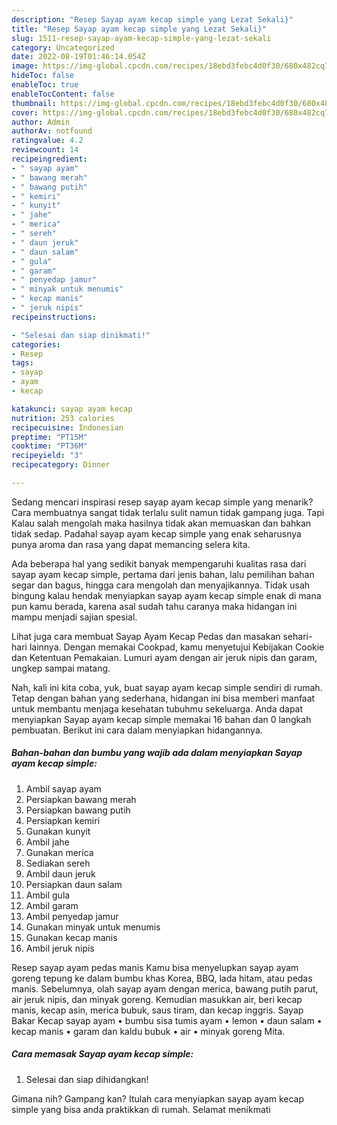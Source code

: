 ```yaml
---
description: "Resep Sayap ayam kecap simple yang Lezat Sekali}"
title: "Resep Sayap ayam kecap simple yang Lezat Sekali}"
slug: 1511-resep-sayap-ayam-kecap-simple-yang-lezat-sekali
category: Uncategorized
date: 2022-08-19T01:46:14.054Z
image: https://img-global.cpcdn.com/recipes/18ebd3febc4d0f30/680x482cq70/sayap-ayam-kecap-simple-foto-resep-utama.jpg
hideToc: false
enableToc: true
enableTocContent: false
thumbnail: https://img-global.cpcdn.com/recipes/18ebd3febc4d0f30/680x482cq70/sayap-ayam-kecap-simple-foto-resep-utama.jpg
cover: https://img-global.cpcdn.com/recipes/18ebd3febc4d0f30/680x482cq70/sayap-ayam-kecap-simple-foto-resep-utama.jpg
author: Admin
authorAv: notfound
ratingvalue: 4.2
reviewcount: 14
recipeingredient:
- " sayap ayam"
- " bawang merah"
- " bawang putih"
- " kemiri"
- " kunyit"
- " jahe"
- " merica"
- " sereh"
- " daun jeruk"
- " daun salam"
- " gula"
- " garam"
- " penyedap jamur"
- " minyak untuk menumis"
- " kecap manis"
- " jeruk nipis"
recipeinstructions:

- "Selesai dan siap dinikmati!"
categories:
- Resep
tags:
- sayap
- ayam
- kecap

katakunci: sayap ayam kecap 
nutrition: 253 calories
recipecuisine: Indonesian
preptime: "PT15M"
cooktime: "PT36M"
recipeyield: "3"
recipecategory: Dinner

---
```



Sedang mencari inspirasi resep sayap ayam kecap simple yang menarik? Cara membuatnya sangat tidak terlalu sulit namun tidak gampang juga. Tapi Kalau salah mengolah maka hasilnya tidak akan memuaskan dan bahkan tidak sedap. Padahal sayap ayam kecap simple yang enak seharusnya punya aroma dan rasa yang dapat memancing selera kita.


Ada beberapa hal yang sedikit banyak mempengaruhi kualitas rasa dari sayap ayam kecap simple, pertama dari jenis bahan, lalu pemilihan bahan segar dan bagus, hingga cara mengolah dan menyajikannya. Tidak usah bingung kalau hendak menyiapkan sayap ayam kecap simple enak di mana pun kamu berada, karena asal sudah tahu caranya maka hidangan ini mampu menjadi sajian spesial.

Lihat juga cara membuat Sayap Ayam Kecap Pedas dan masakan sehari-hari lainnya. Dengan memakai Cookpad, kamu menyetujui Kebijakan Cookie dan Ketentuan Pemakaian. Lumuri ayam dengan air jeruk nipis dan garam, ungkep sampai matang.


Nah, kali ini kita coba, yuk, buat sayap ayam kecap simple sendiri di rumah. Tetap dengan bahan yang sederhana, hidangan ini bisa memberi manfaat untuk membantu menjaga kesehatan tubuhmu sekeluarga. Anda dapat menyiapkan Sayap ayam kecap simple memakai 16 bahan dan 0 langkah pembuatan. Berikut ini cara dalam menyiapkan hidangannya.

<!--inarticleads1-->

##### Bahan-bahan dan bumbu yang wajib ada dalam menyiapkan Sayap ayam kecap simple:

1. Ambil  sayap ayam
1. Persiapkan  bawang merah
1. Persiapkan  bawang putih
1. Persiapkan  kemiri
1. Gunakan  kunyit
1. Ambil  jahe
1. Gunakan  merica
1. Sediakan  sereh
1. Ambil  daun jeruk
1. Persiapkan  daun salam
1. Ambil  gula
1. Ambil  garam
1. Ambil  penyedap jamur
1. Gunakan  minyak untuk menumis
1. Gunakan  kecap manis
1. Ambil  jeruk nipis


Resep sayap ayam pedas manis Kamu bisa menyelupkan sayap ayam goreng tepung ke dalam bumbu khas Korea, BBQ, lada hitam, atau pedas manis. Sebelumnya, olah sayap ayam dengan merica, bawang putih parut, air jeruk nipis, dan minyak goreng. Kemudian masukkan air, beri kecap manis, kecap asin, merica bubuk, saus tiram, dan kecap inggris. Sayap Bakar Kecap sayap ayam • bumbu sisa tumis ayam • lemon • daun salam • kecap manis • garam dan kaldu bubuk • air • minyak goreng Mita. 

<!--inarticleads2-->

##### Cara memasak Sayap ayam kecap simple:


1. Selesai dan siap dihidangkan!



Gimana nih? Gampang kan? Itulah cara menyiapkan sayap ayam kecap simple yang bisa anda praktikkan di rumah. Selamat menikmati
